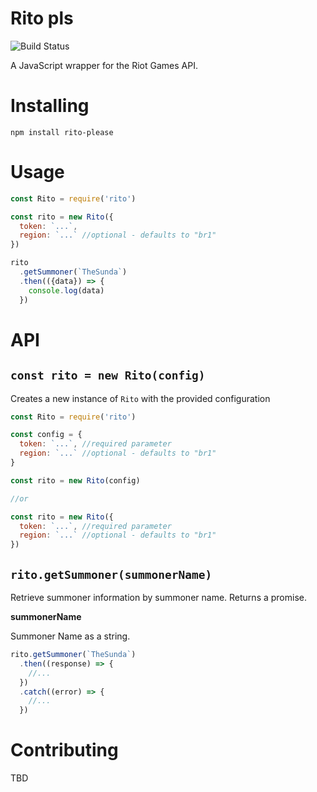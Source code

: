 # Rito pls

![Build Status](https://travis-ci.org/schweller/rito-pls.svg?branch=master)

A JavaScript wrapper for the Riot Games API.

# Installing
```
npm install rito-please
```

# Usage 
```javascript
const Rito = require('rito')

const rito = new Rito({
  token: `...`,
  region: `...` //optional - defaults to "br1"
})

rito
  .getSummoner(`TheSunda`)
  .then(({data}) => {
    console.log(data)
  })
```

# API

## `const rito = new Rito(config)`

Creates a new instance of `Rito` with the provided configuration

```javascript
const Rito = require('rito')

const config = {
  token: `...`, //required parameter
  region: `...` //optional - defaults to "br1"
}

const rito = new Rito(config)

//or

const rito = new Rito({
  token: `...`, //required parameter
  region: `...` //optional - defaults to "br1"
})
```

## `rito.getSummoner(summonerName)`

Retrieve summoner information by summoner name.
Returns a promise.

**summonerName**

Summoner Name as a string.

```javascript
rito.getSummoner(`TheSunda`)
  .then((response) => {
    //...
  })
  .catch((error) => {
    //...
  })
```

# Contributing

TBD

